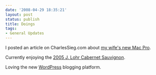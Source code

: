 ```yaml
---
date: '2008-04-29 18:35:21'
layout: post
status: publish
title: Doings
tags:
- General Updates
---
```


I posted an article on CharlesSieg.com about [my wife's new Mac Pro](http://www.charlessieg.com/?p=20).

Currently enjoying the [2005 J. Lohr Cabernet Sauvignon](http://www.jlohr.com/wines_vineyards_04_hilltop_cab.html).

Loving the new [WordPress](http://www.wordpress.org) blogging platform.
